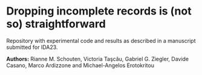 # Dropping incomplete records is (not so) straightforward

Repository with experimental code and results as described in a manuscript submitted for IDA23.

**Authors:**
Rianne M. Schouten, Victoria Ta&#x15F;c&#259;u, Gabriel G. Ziegler, Davide Casano, Marco Ardizzone and Michael-Angelos Erotokritou
